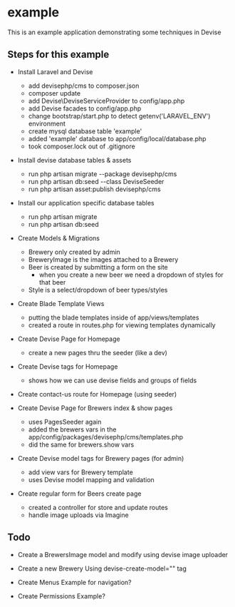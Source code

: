 # example
This is an example application demonstrating some techniques in Devise


## Steps for this example

- Install Laravel and Devise
	- add devisephp/cms to composer.json
	- composer update
	- add Devise\DeviseServiceProvider to config/app.php
	- add Devise facades to config/app.php
	- change bootstrap/start.php to detect getenv('LARAVEL_ENV') environment
	- create mysql database table 'example'
	- added 'example' database to app/config/local/database.php
	- took composer.lock out of .gitignore

- Install devise database tables & assets
	- run php artisan migrate --package devisephp/cms
	- run php artisan db:seed --class DeviseSeeder
	- run php artisan asset:publish devisephp/cms



- Install our application specific database tables
	- run php artisan migrate
	- run php artisan db:seed



- Create Models & Migrations
	- Brewery only created by admin
	- BreweryImage is the images attached to a Brewery
	- Beer is created by submitting a form on the site
		- when you create a new beer we need a dropdown of styles for that beer
	- Style is a select/dropdown of beer types/styles



- Create Blade Template Views
	- putting the blade templates inside of app/views/templates
	- created a route in routes.php for viewing templates dynamically



- Create Devise Page for Homepage
	- create a new pages thru the seeder (like a dev)

- Create Devise tags for Homepage
	- shows how we can use devise fields and groups of fields

- Create contact-us route for Homepage (using seeder)



- Create Devise Page for Brewers index & show pages
	- uses PagesSeeder again
	- added the brewers vars in the app/config/packages/devisephp/cms/templates.php
	- did the same for brewers.show vars

- Create Devise model tags for Brewery pages (for admin)
	- add view vars for Brewery template
	- uses Devise model mapping and validation



- Create regular form for Beers create page
	- created a controller for store and update routes
	- handle image uploads via Imagine



## Todo

- Create a BrewersImage model and modify using devise image uploader

- Create a new Brewery Using devise-create-model="" tag

- Create Menus Example for navigation?

- Create Permissions Example?